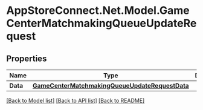 # AppStoreConnect.Net.Model.GameCenterMatchmakingQueueUpdateRequest

## Properties

Name | Type | Description | Notes
------------ | ------------- | ------------- | -------------
**Data** | [**GameCenterMatchmakingQueueUpdateRequestData**](GameCenterMatchmakingQueueUpdateRequestData.md) |  | 

[[Back to Model list]](../README.md#documentation-for-models) [[Back to API list]](../README.md#documentation-for-api-endpoints) [[Back to README]](../README.md)

